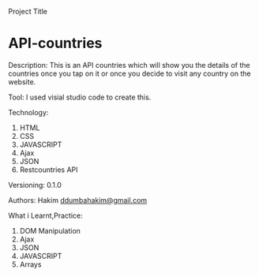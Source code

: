 Project Title
# API-countries

Description:
This is an API countries which will show you the details of the countries once you tap on it or once you decide to visit any country on the website.

Tool:
I used visial studio code to create this.


Technology:
<ol>
  <li>HTML</li>
  <li>CSS</li>
  <li>JAVASCRIPT</li>
  <li>Ajax</li>
  <li>JSON</li>
  <li>Restcountries API</li>
</ol>

Versioning:
0.1.0

Authors:
Hakim
ddumbahakim@gmail.com


What i Learnt,Practice:
<ol>
  <li>DOM Manipulation</li>
  <li>Ajax</li>
  <li>JSON</li>
  <li>JAVASCRIPT</li>
  <li>Arrays</li>
</ol>


